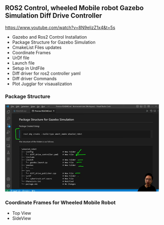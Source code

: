 ## ROS2 Control, wheeled Mobile robot Gazebo Simulation Diff Drive Controller
https://www.youtube.com/watch?v=8N9elizZ1x4&t=5s

- Gazebo and Ros2 Control Installation 
- Package Structure for Gazebo Simulation
- CmakeList Files updates
- Coordinate Frames 
- UrDf file
- Launch file
- Setup in UrdFile 
- Diff driver for ros2 controller yaml
- Diff driver Commands
- Plot Jugglar for visaualization 

### Package Structure 
![alt text](image-9.png)

### Coordinate Frames for Wheeled Mobile Robot
- Top View
- SideView
